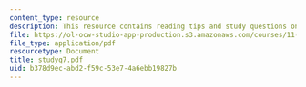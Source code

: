 ```yaml
---
content_type: resource
description: This resource contains reading tips and study questions on session 7.
file: https://ol-ocw-studio-app-production.s3.amazonaws.com/courses/11-201-gateway-planning-action-fall-2005/b378d9ecabd2f59c53e74a6ebb19827b_studyq7.pdf
file_type: application/pdf
resourcetype: Document
title: studyq7.pdf
uid: b378d9ec-abd2-f59c-53e7-4a6ebb19827b
---
```

